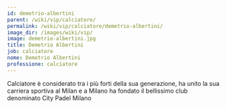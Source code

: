 ```yaml
---
id: demetrio-albertini
parent: /wiki/vip/calciatore/
permalink: /wiki/vip/calciatore/demetrio-albertini/
image_dir: /images/wiki/vip/
image: demetrio-albertini.jpg
title: Demetrio Albertini
job: calciatore
nome: Demetrio Albertini
professione: calciatore
---
```

Calciatore è considerato tra i più forti della sua generazione, ha unito la sua carriera sportiva al Milan e a Milano ha fondato il bellissimo club denominato City Padel Milano